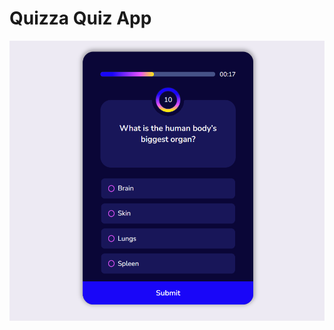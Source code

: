 # Quizza Quiz App
![Quiz App](https://github.com/emiliaiwu/Quizza_Quiz_App/blob/main/img/Screenshot2.png)
